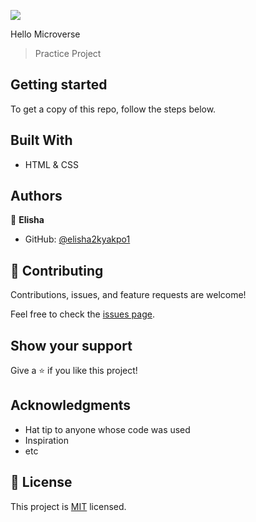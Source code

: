 ![](https://img.shields.io/badge/Microverse-blueviolet)

Hello Microverse

> Practice Project
## Getting started
To get a copy of this repo, follow the steps below.

## Built With

- HTML & CSS



## Authors

👤 **Elisha**

- GitHub: [@elisha2kyakpo1](https://github.com/elisha2kyakpo1)

## 🤝 Contributing

Contributions, issues, and feature requests are welcome!

Feel free to check the [issues page](../../issues/).

## Show your support

Give a ⭐️ if you like this project!

## Acknowledgments

- Hat tip to anyone whose code was used
- Inspiration
- etc

## 📝 License

This project is [MIT](./MIT.md) licensed.